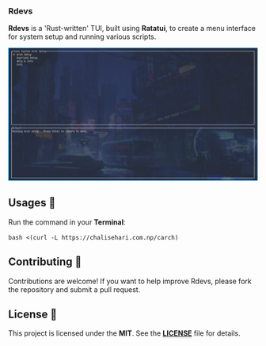 ### Rdevs

**Rdevs** is a 'Rust-written' TUI, built using <strong>Ratatui</strong>, to create a menu interface for system setup and running various scripts.

![Preview](preview/rdevs.png)

## Usages 🚀
Run the command in your **Terminal**:
```shell
bash <(curl -L https://chalisehari.com.np/carch)
```

## Contributing 🤝 

Contributions are welcome! If you want to help improve Rdevs, please fork the repository and submit a pull request.

## License 📄 

This project is licensed under the **MIT**. See the **[LICENSE](LICENSE)** file for details.
